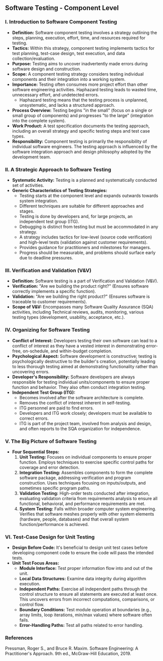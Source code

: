 ## Software Testing - Component Level

### I. Introduction to Software Component Testing
* **Definition:** Software component testing involves a strategy outlining the steps, planning, execution, effort, time, and resources required for testing.
* **Tactics:** Within this strategy, component testing implements tactics for test planning, test-case design, test execution, and data collection/evaluation.
* **Purpose:** Testing aims to uncover inadvertently made errors during software design and construction.
* **Scope:** A component testing strategy considers testing individual components and their integration into a working system.
* **Importance:** Testing often consumes more project effort than other software engineering activities. Haphazard testing leads to wasted time, unnecessary effort, and undetected errors.
  * Haphazard testing means that the testing process is unplanned, unsystematic, and lacks a structured approach.
* **Process Overview:** Testing begins "in the small" (focus on a single or small group of components) and progresses "to the large" (integration into the complete system).
* **Work Product:** A test specification documents the testing approach, including an overall strategy and specific testing steps and test case types.
* **Responsibility:** Component testing is primarily the responsibility of individual software engineers. The testing approach is influenced by the software integration approach and design philosophy adopted by the development team.

### II. A Strategic Approach to Software Testing
* **Systematic Activity:** Testing is a planned and systematically conducted set of activities.
* **Generic Characteristics of Testing Strategies:**
    * Testing starts at the component level and expands outwards towards system integration.
    * Different techniques are suitable for different approaches and stages.
    * Testing is done by developers and, for large projects, an independent test group (ITG).
    * Debugging is distinct from testing but must be accommodated in any strategy.
    * A strategy includes tactics for low-level (source code verification) and high-level tests (validation against customer requirements).
    * Provides guidance for practitioners and milestones for managers.
    * Progress should be measurable, and problems should surface early due to deadline pressures.
 
### III. Verification and Validation (V&V)
* **Definition:** Software testing is a part of Verification and Validation (V&V).
* **Verification:** "Are we building the product right?" (Ensures software correctly implements a specific function).
* **Validation:** "Are we building the right product?" (Ensures software is traceable to customer requirements).
* **Scope of V&V:** Encompasses many Software Quality Assurance (SQA) activities, including Technical reviews, audits, monitoring, various testing types (development, usability, acceptance, etc.).

### IV. Organizing for Software Testing
* **Conflict of Interest:** Developers testing their own software can lead to a conflict of interest as they have a vested interest in demonstrating error-free, on-schedule, and within-budget completion.
* **Psychological Aspect:** Software development is constructive; testing is psychologically destructive to the builder's creation, potentially leading to less thorough testing aimed at demonstrating functionality rather than uncovering errors.
* **Developer's Responsibility:** Software developers are always responsible for testing individual units/components to ensure proper function and behavior. They also often conduct integration testing.
* **Independent Test Group (ITG):**
    * Becomes involved after the software architecture is complete.
    * Removes the conflict of interest inherent in self-testing.
    * ITG personnel are paid to find errors.
    * Developers and ITG work closely; developers must be available to correct errors.
    * ITG is part of the project team, involved from analysis and design, and often reports to the SQA organization for independence.
 
### V. The Big Picture of Software Testing
* **Four Sequential Steps:**
    1.  **Unit Testing:** Focuses on individual components to ensure proper function. Employs techniques to exercise specific control paths for coverage and error detection.
    2.  **Integration Testing:** Assembles components to form the complete software package, addressing verification and program construction. Uses techniques focusing on inputs/outputs, and sometimes specific program paths.
    3.  **Validation Testing:** High-order tests conducted after integration, evaluating validation criteria from requirements analysis to ensure all functional, behavioral, and performance requirements are met.
    4.  **System Testing:** Falls within broader computer system engineering. Verifies that software meshes properly with other system elements (hardware, people, databases) and that overall system function/performance is achieved.


### VI. Test-Case Design for Unit Testing
* **Design Before Code:** It's beneficial to design unit test cases before developing component code to ensure the code will pass the intended tests.
* **Unit Test Focus Areas:**
    * **Module Interface:** Test proper information flow into and out of the unit.
    * **Local Data Structures:** Examine data integrity during algorithm execution.
    * **Independent Paths:** Exercise all independent paths through the control structure to ensure all statements are executed at least once. This uncovers errors from incorrect computations, comparisons, or control flow.
    * **Boundary Conditions:** Test module operation at boundaries (e.g., array limits, loop iterations, min/max values) where software often fails.
    * **Error-Handling Paths:** Test all paths related to error handling.
 
### References
Pressman, Roger S., and Bruce R. Maxim. Software Engineering: A Practitioner's Approach. 9th ed., McGraw-Hill Education, 2019.
